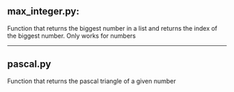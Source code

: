 ## max_integer.py:

Function that returns the biggest number in a list and returns the index of the biggest number. Only works for numbers

---------------------------------------------------------------------------------------------------------------------------------------------------

## pascal.py

Function that returns the pascal triangle of a given number
